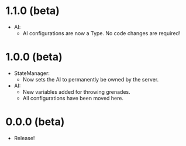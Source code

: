# 1.1.0 (beta)
- AI:
  - AI configurations are now a Type. No code changes are required!
# 1.0.0 (beta)
- StateManager:
  - Now sets the AI to permanently be owned by the server.
- AI:
  -  New variables added for throwing grenades.
  -  All configurations have been moved here.

# 0.0.0 (beta)
- Release!
